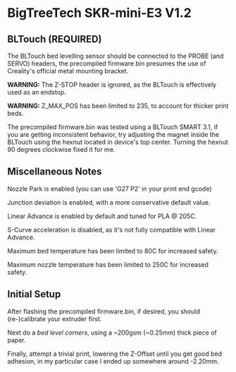 # BigTreeTech SKR-mini-E3 V1.2

## BLTouch (__REQUIRED__)

The BLTouch bed levelling sensor should be connected to the PROBE (and SERVO) headers,
the precompiled firmware.bin presumes the use of Creality's official metal mounting bracket.

**WARNING:** The Z-STOP header is ignored, as the BLTouch is effectively used as an endstop.

**WARNING:** Z_MAX_POS has been limited to 235, to account for thicker print beds.

The precompiled firmware.bin was tested using a BLTouch SMART 3.1, if you are getting
inconsistent behavior, try adjusting the magnet inside the BLTouch using the hexnut
located in device's top center. Turning the hexnut 90 degrees clockwise fixed it for me.

## Miscellaneous Notes

Nozzle Park is enabled (you can use 'G27 P2' in your print end gcode)

Junction deviation is enabled, with a more conservative default value.

Linear Advance is enabled by default and tuned for PLA @ 205C.

S-Curve acceleration is disabled, as it's not fully compatible with Linear Advance.

Maximum bed temperature has been limited to 80C for increased safety.

Maximum nozzle temperature has been limited to 250C for increased safety.

## Initial Setup

After flashing the precompiled firmware.bin, if desired, you should (re-)calibrate 
your extruder first.

Next do a _bed level corners_, using a ~200gsm (~0.25mm) thick piece of paper.

Finally, attempt a trivial print, lowering the Z-Offset until you get good
bed adhesion, in my particular case I ended up somewhere around -2.20mm.
